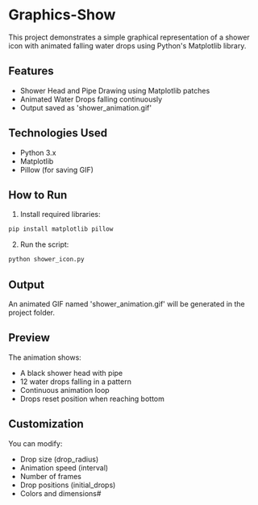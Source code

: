 # Graphics-Show

This project demonstrates a simple graphical representation of a shower icon with animated falling water drops using Python's Matplotlib library.

## Features
- Shower Head and Pipe Drawing using Matplotlib patches
- Animated Water Drops falling continuously
- Output saved as 'shower_animation.gif'

## Technologies Used
- Python 3.x
- Matplotlib
- Pillow (for saving GIF)

## How to Run
1. Install required libraries:
```bash
pip install matplotlib pillow
```

2. Run the script:
```bash
python shower_icon.py
```

## Output
An animated GIF named 'shower_animation.gif' will be generated in the project folder.

## Preview
The animation shows:
- A black shower head with pipe
- 12 water drops falling in a pattern
- Continuous animation loop
- Drops reset position when reaching bottom

## Customization
You can modify:
- Drop size (drop_radius)
- Animation speed (interval)
- Number of frames
- Drop positions (initial_drops)
- Colors and dimensions#
